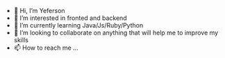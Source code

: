- 👋 Hi, I’m Yeferson
- 👀 I’m interested in fronted and backend
- 🌱 I’m currently learning Java/Js/Ruby/Python
- 💞️ I’m looking to collaborate on anything that will help me to improve my skills
- 📫 How to reach me ...

<!---
ALHnosre/ALHnosre is a ✨ special ✨ repository because its `README.md` (this file) appears on your GitHub profile.
You can click the Preview link to take a look at your changes.
--->
